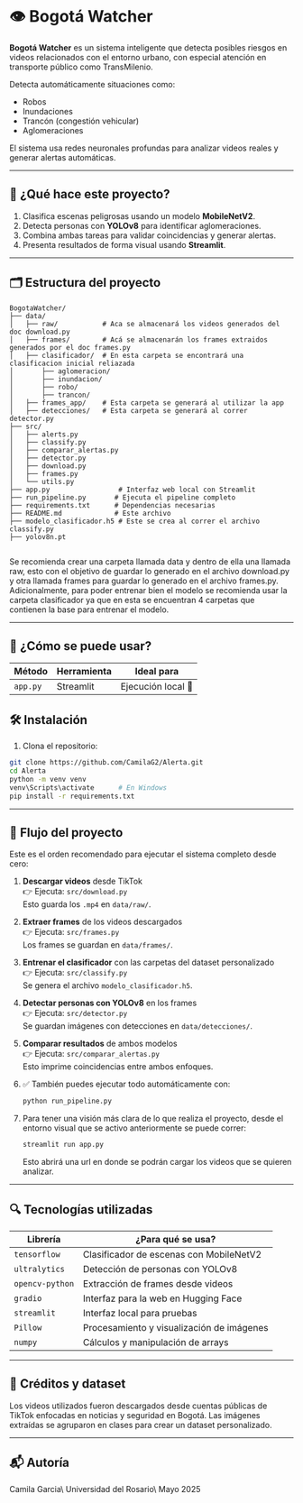 # 👁️ Bogotá Watcher

**Bogotá Watcher** es un sistema inteligente que detecta posibles riesgos en videos relacionados con el entorno urbano, con especial atención en transporte público como TransMilenio.

Detecta automáticamente situaciones como:

- Robos
- Inundaciones
- Trancón (congestión vehicular)
- Aglomeraciones

El sistema usa redes neuronales profundas para analizar videos reales y generar alertas automáticas.

---

## 🧠 ¿Qué hace este proyecto?

1. Clasifica escenas peligrosas usando un modelo **MobileNetV2**.
2. Detecta personas con **YOLOv8** para identificar aglomeraciones.
3. Combina ambas tareas para validar coincidencias y generar alertas.
4. Presenta resultados de forma visual usando **Streamlit**.

---

## 🗂️ Estructura del proyecto
```
BogotaWatcher/
├── data/
│   ├── raw/           # Aca se almacenará los videos generados del doc download.py
│   ├── frames/        # Acá se almacenarán los frames extraidos generados por el doc frames.py
│   ├── clasificador/  # En esta carpeta se encontrará una clasificacion inicial reliazada
│       ├── aglomeracion/
│       ├── inundacion/
│       ├── robo/
│       ├── trancon/
│   ├── frames_app/    # Esta carpeta se generará al utilizar la app
│   ├── detecciones/   # Esta carpeta se generará al correr detector.py
├── src/
│   ├── alerts.py
│   ├── classify.py
│   ├── comparar_alertas.py
│   ├── detector.py
│   ├── download.py
│   ├── frames.py
│   └── utils.py
├── app.py                 # Interfaz web local con Streamlit
├── run_pipeline.py       # Ejecuta el pipeline completo
├── requirements.txt      # Dependencias necesarias
├── README.md             # Este archivo
├── modelo_clasificador.h5 # Este se crea al correr el archivo classify.py
├── yolov8n.pt


```

Se recomienda crear una carpeta llamada data y dentro de ella una llamada raw, esto con el objetivo de guardar lo generado en el archivo download.py y otra llamada frames para guardar lo generado en el archivo frames.py. Adicionalmente, para poder entrenar bien el modelo se recomienda usar la carpeta clasificador ya que en esta se encuentran 4 carpetas que contienen la base para entrenar el modelo.

---

## 🧾 ¿Cómo se puede usar?
| Método          | Herramienta | Ideal para         |
| --------------- | ----------- | ------------------ |
| `app.py`        | Streamlit   | Ejecución local 📍 |

## 🛠️ Instalación

1. Clona el repositorio:
```bash
git clone https://github.com/CamilaG2/Alerta.git
cd Alerta
python -m venv venv
venv\Scripts\activate      # En Windows
pip install -r requirements.txt
```
---

## 🔄 Flujo del proyecto

Este es el orden recomendado para ejecutar el sistema completo desde cero:

1. **Descargar videos** desde TikTok  
   👉 Ejecuta: `src/download.py`  
   Esto guarda los `.mp4` en `data/raw/`.

2. **Extraer frames** de los videos descargados  
   👉 Ejecuta: `src/frames.py`  
   Los frames se guardan en `data/frames/`.

3. **Entrenar el clasificador** con las carpetas del dataset personalizado  
   👉 Ejecuta: `src/classify.py`  
   Se genera el archivo `modelo_clasificador.h5`.

4. **Detectar personas con YOLOv8** en los frames  
   👉 Ejecuta: `src/detector.py`  
   Se guardan imágenes con detecciones en `data/detecciones/`.

5. **Comparar resultados** de ambos modelos  
   👉 Ejecuta: `src/comparar_alertas.py`  
   Esto imprime coincidencias entre ambos enfoques.

6. ✅ También puedes ejecutar todo automáticamente con:
   ```bash
   python run_pipeline.py

7. Para tener una visión más clara de lo que realiza el proyecto, desde el entorno visual que se activo anteriormente se puede correr:
   ```bash
   streamlit run app.py
   ```
   Esto abrirá una url en donde se podrán cargar los videos que se quieren analizar.
---

## 🔍 Tecnologías utilizadas

| Librería        | ¿Para qué se usa?                         |
| --------------- | ----------------------------------------- |
| `tensorflow`    | Clasificador de escenas con MobileNetV2   |
| `ultralytics`   | Detección de personas con YOLOv8          |
| `opencv-python` | Extracción de frames desde videos         |
| `gradio`        | Interfaz para la web en Hugging Face      |
| `streamlit`     | Interfaz local para pruebas               |
| `Pillow`        | Procesamiento y visualización de imágenes |
| `numpy`         | Cálculos y manipulación de arrays         |


---

## 📸 Créditos y dataset
Los videos utilizados fueron descargados desde cuentas públicas de TikTok enfocadas en noticias y seguridad en Bogotá. Las imágenes extraídas se agruparon en clases para crear un dataset personalizado.

---

## 📬 Autoría
Camila Garcia\\
Universidad del Rosario\\
Mayo 2025